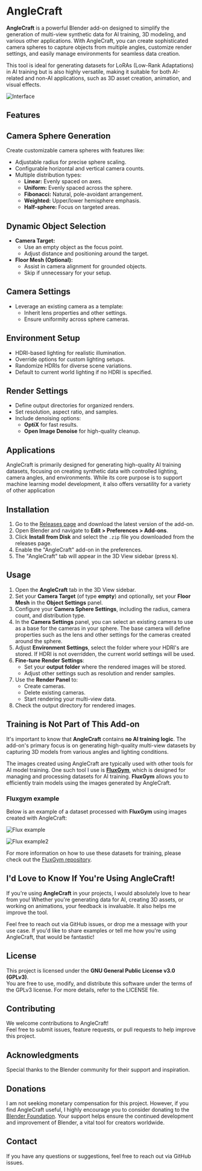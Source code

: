 # AngleCraft

**AngleCraft** is a powerful Blender add-on designed to simplify the generation of multi-view synthetic data for AI training, 3D modeling, and various other applications. With AngleCraft, you can create sophisticated camera spheres to capture objects from multiple angles, customize render settings, and easily manage environments for seamless data creation.

This tool is ideal for generating datasets for LoRAs (Low-Rank Adaptations) in AI training but is also highly versatile, making it suitable for both AI-related and non-AI applications, such as 3D asset creation, animation, and visual effects.

![Interface](images/gui.jpg)


## Features

## Camera Sphere Generation  
Create customizable camera spheres with features like:  
- Adjustable radius for precise sphere scaling.  
- Configurable horizontal and vertical camera counts.  
- Multiple distribution types:  
  - **Linear:** Evenly spaced on axes.  
  - **Uniform:** Evenly spaced across the sphere.  
  - **Fibonacci:** Natural, pole-avoidant arrangement.  
  - **Weighted:** Upper/lower hemisphere emphasis.  
  - **Half-sphere:** Focus on targeted areas.  

## Dynamic Object Selection  
- **Camera Target:**  
  - Use an empty object as the focus point.  
  - Adjust distance and positioning around the target.  
- **Floor Mesh (Optional):**  
  - Assist in camera alignment for grounded objects.  
  - Skip if unnecessary for your setup.  

## Camera Settings  
- Leverage an existing camera as a template:  
  - Inherit lens properties and other settings.  
  - Ensure uniformity across sphere cameras.  

## Environment Setup  
- HDRI-based lighting for realistic illumination.  
- Override options for custom lighting setups.  
- Randomize HDRIs for diverse scene variations.  
- Default to current world lighting if no HDRI is specified.  

## Render Settings  
- Define output directories for organized renders.  
- Set resolution, aspect ratio, and samples.  
- Include denoising options:  
  - **OptiX** for fast results.  
  - **Open Image Denoise** for high-quality cleanup.  

## Applications
AngleCraft is primarily designed for generating high-quality AI training datasets, focusing on creating synthetic data with controlled lighting, camera angles, and environments. While its core purpose is to support machine learning model development, it also offers versatility for a variety of other application

## Installation

1. Go to the [Releases page](https://github.com/glenn-de-backer/anglecraft/releases) and download the latest version of the add-on.
2. Open Blender and navigate to **Edit > Preferences > Add-ons**.
3. Click **Install from Disk** and select the `.zip` file you downloaded from the releases page.
4. Enable the "AngleCraft" add-on in the preferences.
5. The "AngleCraft" tab will appear in the 3D View sidebar (press `N`).

## Usage

1. Open the **AngleCraft** tab in the 3D View sidebar.
2. Set your **Camera Target** (of type **empty**) and optionally, set your **Floor Mesh** in the **Object Settings** panel.
3. Configure your **Camera Sphere Settings**, including the radius, camera count, and distribution type.
4. In the **Camera Settings** panel, you can select an existing camera to use as a base for the cameras in your sphere. The base camera will define properties such as the lens and other settings for the cameras created around the sphere.
5. Adjust **Environment Settings**, select the folder where your HDRI's are stored. If HDRI is not overridden, the current world settings will be used.
6. **Fine-tune Render Settings**:
    - Set your **output folder** where the rendered images will be stored.
    - Adjust other settings such as resolution and render samples.
7. Use the **Render Panel** to:
    - Create cameras.
    - Delete existing cameras.
    - Start rendering your multi-view data.
8. Check the output directory for rendered images.


## Training is Not Part of This Add-on

It's important to know that **AngleCraft** contains **no AI training logic**. The add-on's primary focus is on generating high-quality multi-view datasets by capturing 3D models from various angles and lighting conditions. 

The images created using AngleCraft are typically used with other tools for AI model training. One such tool I use is **[FluxGym](https://github.com/cocktailpeanut/fluxgym)**, which is designed for managing and processing datasets for AI training. **FluxGym** allows you to efficiently train models using the images generated by AngleCraft.


### Fluxgym example
Below is an example of a dataset processed with **FluxGym** using images created with AngleCraft:

![Flux example](images/flux_example.jpg)

![Flux example2](images/flux_example2.jpg)

For more information on how to use these datasets for training, please check out the [FluxGym repository](https://github.com/cocktailpeanut/fluxgym).

## I'd Love to Know If You're Using AngleCraft!

If you're using **AngleCraft** in your projects, I would absolutely love to hear from you! Whether you're generating data for AI, creating 3D assets, or working on animations, your feedback is invaluable. It also helps me improve the tool.

Feel free to reach out via GitHub issues, or drop me a message with your use case. If you'd like to share examples or tell me how you're using AngleCraft, that would be fantastic!

## License
This project is licensed under the **GNU General Public License v3.0 (GPLv3)**.  
You are free to use, modify, and distribute this software under the terms of the GPLv3 license. For more details, refer to the LICENSE file.

## Contributing
We welcome contributions to AngleCraft!  
Feel free to submit issues, feature requests, or pull requests to help improve this project.

## Acknowledgments
Special thanks to the Blender community for their support and inspiration.

## Donations
I am not seeking monetary compensation for this project. However, if you find AngleCraft useful, I highly encourage you to consider donating to the [Blender Foundation](https://fund.blender.org/). Your support helps ensure the continued development and improvement of Blender, a vital tool for creators worldwide.

## Contact
If you have any questions or suggestions, feel free to reach out via GitHub issues.
